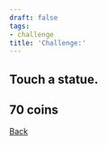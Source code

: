 ```yaml
---
draft: false
tags:
- challenge
title: 'Challenge:'
---
```

## Touch a statue.
## 70 coins
[Back](/jetlag) 
